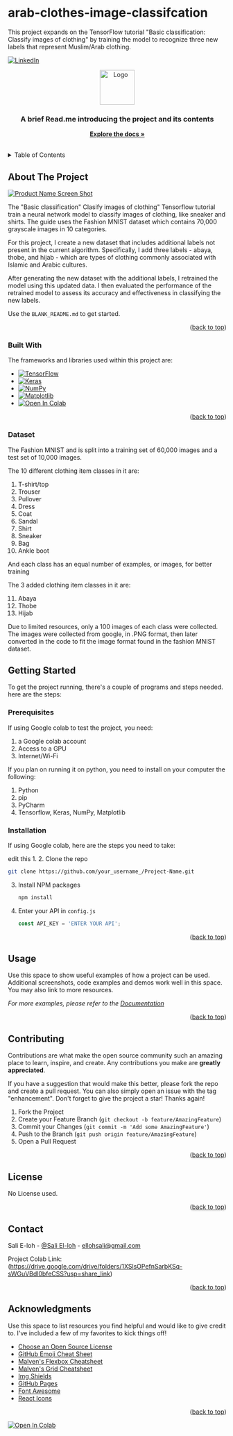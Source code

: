 # arab-clothes-image-classifcation
This project expands on the TensorFlow tutorial "Basic classification: Classify images of clothing" by training the model to recognize three new labels that represent Muslim/Arab clothing.






[![LinkedIn][linkedin-shield]][linkedin-url]



<!-- PROJECT LOGO -->
<div align="center">
  <a href="https://github.com/othneildrew/Best-README-Template">
    <img src="images/logo.png" alt="Logo" width="80" height="80">
  </a>

  <h3 align="center">A brief Read.me introducing the project and its contents</h3>
    <a href="https://github.com/othneildrew/Best-README-Template"><strong>Explore the docs »</strong></a>
    <br />
    <br />
  
  </p>
</div>


<!-- TABLE OF CONTENTS -->
<details>
  <summary>Table of Contents</summary>
  <ol>
    <li>
      <a href="#about-the-project">About The Project</a>
      <ul>
        <li><a href="#built-with">Built With</a></li>
      </ul>
    </li>
    <li>
      <a href="#getting-started">Getting Started</a>
      <ul>
        <li><a href="#prerequisites">Prerequisites</a></li>
        <li><a href="#installation">Installation</a></li>
      </ul>
    </li>
    <li><a href="#usage">Usage</a></li>
    <li><a href="#roadmap">Roadmap</a></li>
    <li><a href="#contact">Contact</a></li>
    <li><a href="#acknowledgments">Acknowledgments</a></li>
  </ol>
</details>



<!-- ABOUT THE PROJECT -->
## About The Project

[![Product Name Screen Shot][product-screenshot]](https://example.com)

The "Basic classification" Clasify images of clothing" Tensorflow tutorial train a neural network model to classify images of clothing, like sneaker and shirts. The guide uses the Fashion MNIST dataset which contains 70,000 grayscale images in 10 categories.

For this project, I create a new dataset that includes additional labels not present in the current algorithm. Specifically, I add three labels - abaya, thobe, and hijab - which are types of clothing commonly associated with Islamic and Arabic cultures.

After generating the new dataset with the additional labels, I retrained the model using this updated data. I then evaluated the performance of the retrained model to assess its accuracy and effectiveness in classifying the new labels.


Use the `BLANK_README.md` to get started.

<p align="right">(<a href="#readme-top">back to top</a>)</p>


### Built With

The frameworks and libraries used within this project are:

* [![TensorFlow][Tensorflow.js]][Tensorflow-url]
* [![Keras][Keras.js]][Keras-url]
* [![NumPy][NumPy.js]][NumPy-url]
* [![Matplotlib][Matplotlib.js]][Matplotlib-url]
* [![Open In Colab](https://img.shields.io/badge/Open%20In-Colab-yellowgreen?style=for-the-badge&logo=googlecolab)](https://colab.research.google.com/)


<p align="right">(<a href="#readme-top">back to top</a>)</p>

### Dataset

The Fashion MNIST and is split into a training set of 60,000 images and a test set of 10,000 images.

The 10 different clothing item classes in it are:
1. T-shirt/top
2. Trouser
3. Pullover
4. Dress
5. Coat
6. Sandal
7. Shirt
8. Sneaker
9. Bag
10. Ankle boot

And each class has an equal number of examples, or images, for better training 

The 3 added clothing item classes in it are:

11. Abaya
12. Thobe
13. Hijab

Due to limited resources, only a 100 images of each class were collected. The images were collected from google, in .PNG format, then later converted in the code to fit the image format found in the fashion MNIST dataset.


<!-- GETTING STARTED -->
## Getting Started

To get the project running, there's a couple of programs and steps needed. here are the steps: 

### Prerequisites


If using Google colab to test the project, you need:

1. a Google colab account
2. Access to a GPU
3. Internet/Wi-Fi

If you plan on running it on python, you need to install on your computer the following:

1. Python
2. pip 
3. PyCharm 
4. Tensorflow, Keras, NumPy, Matplotlib


### Installation

If using Google colab, here are the steps you need to take:




edit this
1. 
2. Clone the repo
   ```sh
   git clone https://github.com/your_username_/Project-Name.git
   ```
3. Install NPM packages
   ```sh
   npm install
   ```
4. Enter your API in `config.js`
   ```js
   const API_KEY = 'ENTER YOUR API';
   ```

<p align="right">(<a href="#readme-top">back to top</a>)</p>



<!-- USAGE EXAMPLES -->
## Usage

Use this space to show useful examples of how a project can be used. Additional screenshots, code examples and demos work well in this space. You may also link to more resources.

_For more examples, please refer to the [Documentation](https://example.com)_

<p align="right">(<a href="#readme-top">back to top</a>)</p>




<!-- CONTRIBUTING -->
## Contributing

Contributions are what make the open source community such an amazing place to learn, inspire, and create. Any contributions you make are **greatly appreciated**.

If you have a suggestion that would make this better, please fork the repo and create a pull request. You can also simply open an issue with the tag "enhancement".
Don't forget to give the project a star! Thanks again!

1. Fork the Project
2. Create your Feature Branch (`git checkout -b feature/AmazingFeature`)
3. Commit your Changes (`git commit -m 'Add some AmazingFeature'`)
4. Push to the Branch (`git push origin feature/AmazingFeature`)
5. Open a Pull Request

<p align="right">(<a href="#readme-top">back to top</a>)</p>



<!-- LICENSE -->
## License

No License used.

<p align="right">(<a href="#readme-top">back to top</a>)</p>


<!-- CONTACT -->
## Contact

Sali E-loh - [@Sali El-loh](https://www.linkedin.com/in/salielloh12/) - ellohsali@gmail.com

Project Colab Link: (https://drive.google.com/drive/folders/1XSlsOPefnSarbKSq-sWGuVBdl0bfeCSS?usp=share_link)

<p align="right">(<a href="#readme-top">back to top</a>)</p>



<!-- ACKNOWLEDGMENTS -->
## Acknowledgments

Use this space to list resources you find helpful and would like to give credit to. I've included a few of my favorites to kick things off!

* [Choose an Open Source License](https://choosealicense.com)
* [GitHub Emoji Cheat Sheet](https://www.webpagefx.com/tools/emoji-cheat-sheet)
* [Malven's Flexbox Cheatsheet](https://flexbox.malven.co/)
* [Malven's Grid Cheatsheet](https://grid.malven.co/)
* [Img Shields](https://shields.io)
* [GitHub Pages](https://pages.github.com)
* [Font Awesome](https://fontawesome.com)
* [React Icons](https://react-icons.github.io/react-icons/search)

<p align="right">(<a href="#readme-top">back to top</a>)</p>



<!-- MARKDOWN LINKS & IMAGES -->
<!-- https://www.markdownguide.org/basic-syntax/#reference-style-links -->
[contributors-shield]: https://img.shields.io/github/contributors/othneildrew/Best-README-Template.svg?style=for-the-badge
[contributors-url]: https://github.com/othneildrew/Best-README-Template/graphs/contributors
[forks-shield]: https://img.shields.io/github/forks/othneildrew/Best-README-Template.svg?style=for-the-badge
[forks-url]: https://github.com/othneildrew/Best-README-Template/network/members
[stars-shield]: https://img.shields.io/github/stars/othneildrew/Best-README-Template.svg?style=for-the-badge
[stars-url]: https://github.com/othneildrew/Best-README-Template/stargazers
[issues-shield]: https://img.shields.io/github/issues/othneildrew/Best-README-Template.svg?style=for-the-badge
[issues-url]: https://github.com/othneildrew/Best-README-Template/issues
[license-shield]: https://img.shields.io/github/license/othneildrew/Best-README-Template.svg?style=for-the-badge
[license-url]: https://github.com/othneildrew/Best-README-Template/blob/master/LICENSE.txt
[linkedin-shield]: https://img.shields.io/badge/-LinkedIn-black.svg?style=for-the-badge&logo=linkedin&colorB=555
[linkedin-url]: https://www.linkedin.com/in/salielloh12/
[product-screenshot]: images/screenshot.png
[Next.js]: https://img.shields.io/badge/next.js-000000?style=for-the-badge&logo=nextdotjs&logoColor=white
[Svelte-url]: https://svelte.dev/
[JQuery.com]: https://img.shields.io/badge/jQuery-0769AD?style=for-the-badge&logo=jquery&logoColor=white
[JQuery-url]: https://jquery.com 
[Tensorflow.js]: https://img.shields.io/badge/TensorFlow-FF6F00?style=for-the-badge&logo=tensorflow&logoColor=white
[Tensorflow-url]: https://www.tensorflow.org/
[Keras.js]: https://img.shields.io/badge/Keras-D00000?style=for-the-badge&logo=keras&logoColor=white
[Keras-url]: https://keras.io/
[NumPy.js]: https://img.shields.io/badge/NumPy-013243?style=for-the-badge&logo=numpy&logoColor=white
[NumPy-url]: https://numpy.org/
[Matplotlib.js]: https://img.shields.io/badge/Matplotlib-%23ffffff.svg?style=for-the-badge&logo=Matplotlib&logoColor=black
[Matplotlib-url]: https://matplotlib.org/
[GoogleColab.js]: https://img.shields.io/badge/Open%20In-Colab-yellowgreen?style=for-the-badge&logo=googlecolab
[GoogleColab-url]: https://colab.research.google.com/
 [![Open In Colab](https://img.shields.io/badge/Open%20In-Colab-yellowgreen?style=for-the-badge&logo=googlecolab)](https://colab.research.google.com/)

